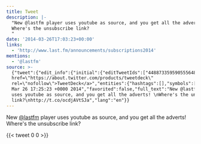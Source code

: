 ```yaml
---
title: Tweet
description: |-
  "New @lastfm player uses youtube as source, and you get all the adverts! 
  Where's the unsubscribe link?
  "
date: '2014-03-26T17:03:23+00:00'
links:
  - 'http://www.last.fm/announcements/subscriptions2014'
mentions:
  - '@lastfm'
source: >-
  {"tweet":{"edit_info":{"initial":{"editTweetIds":["448873359590555648"],"editableUntil":"2014-03-26T18:25:23.247Z","editsRemaining":"5","isEditEligible":true}},"retweeted":false,"source":"<a
  href=\"https://about.twitter.com/products/tweetdeck\"
  rel=\"nofollow\">TweetDeck</a>","entities":{"hashtags":[],"symbols":[],"user_mentions":[{"name":"Last.fm","screen_name":"lastfm","indices":["4","11"],"id_str":"2960221","id":"2960221"}],"urls":[{"url":"http://t.co/ocdjAVtSJa","expanded_url":"http://www.last.fm/announcements/subscriptions2014","display_url":"last.fm/announcements/…","indices":["103","125"]}]},"display_text_range":["0","125"],"favorite_count":"0","id_str":"448873359590555648","truncated":false,"retweet_count":"0","id":"448873359590555648","possibly_sensitive":false,"created_at":"Wed
  Mar 26 17:25:23 +0000 2014","favorited":false,"full_text":"New @lastfm player
  uses youtube as source, and you get all the adverts! \nWhere's the unsubscribe
  link?\nhttp://t.co/ocdjAVtSJa","lang":"en"}}
---
```

New [@lastfm](https://twitter.com/@lastfm) player uses youtube as source, and you get all the adverts! 
Where's the unsubscribe link?

    
{{< tweet 0 0 >}}
    
